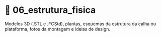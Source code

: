 # 📁 06_estrutura_fisica

Modelos 3D (.STL e .FCStd), plantas, esquemas da estrutura da calha ou plataforma, fotos da montagem e ideias de design.